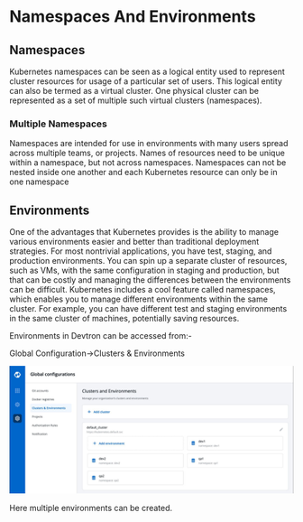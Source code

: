 # Namespaces And Environments

## Namespaces

Kubernetes namespaces can be seen as a logical entity used to represent cluster resources for usage of a particular set of users. This logical entity can also be termed as a virtual cluster. One physical cluster can be represented as a set of multiple such virtual clusters \(namespaces\).

### Multiple Namespaces

Namespaces are intended for use in environments with many users spread across multiple teams, or projects. Names of resources need to be unique within a namespace, but not across namespaces. Namespaces can not be nested inside one another and each Kubernetes resource can only be in one namespace

## Environments

One of the advantages that Kubernetes provides is the ability to manage various environments easier and better than traditional deployment strategies. For most nontrivial applications, you have test, staging, and production environments. You can spin up a separate cluster of resources, such as VMs, with the same configuration in staging and production, but that can be costly and managing the differences between the environments can be difficult. Kubernetes includes a cool feature called namespaces, which enables you to manage different environments within the same cluster. For example, you can have different test and staging environments in the same cluster of machines, potentially saving resources.

Environments in Devtron can be accessed from:-

Global Configuration-&gt;Clusters & Environments

![](../.gitbook/assets/environments1%20%281%29.jpg)

Here multiple environments can be created.

